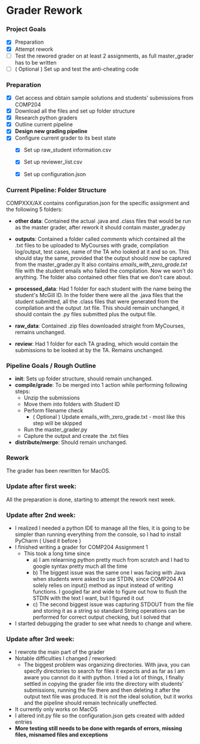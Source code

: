 # Grader Rework


### Project Goals
- [x] Preparation 
- [x] Attempt rework
- [ ] Test the rewored grader on at least 2 assignments, as full master_grader has to be written
- [ ] ( Optional ) Set up and test the anti-cheating code

### Preparation
- [x] Get access and obtain sample solutions and students' submissions from COMP204
- [x] Download all the files and set up folder structure
- [x] Research python graders
- [x] Outline current pipeline
- [x] **Design new grading pipeline**
- [x] Configure current grader to its best state
     - [x] Set up raw_student information.csv
     - [x] Set up reviewer_list.csv
     - [x] Set up configuration.json


### Current Pipeline: Folder Structure

COMPXXX/AX contains configuration.json for the specific assignment and the following 5 folders:

* **other data**: Contained the actual .java and .class files that would be run as the master grader, after rework it 
should contain master_grader.py
* **outputs**: Contained a folder called _comments_ which contained all the .txt files to be uploaded to MyCourses with grade,
compilation log/output, test cases, name of the TA who looked at it and so on. This should stay the same, provided that
the output should now be captured from the master_grader.py
It also contains _emails_with_zero_grade.txt_ file with the student emails who failed the compilation. Now we won't do anything.
The folder also contained other files that we don't care about.

* **processed_data**: Had 1 folder for each student with the name being the student's McGill ID. In the folder there were all
the .java files that the student submitted, all the .class files that were generated from the compilation and the 
output .txt file. This should remain unchanged, it should contain the .py files submitted plus the output file.

* **raw_data**: Contained .zip files downloaded straight from MyCourses, remains unchanged.

* **review**: Had 1 folder for each TA grading, which would contain the submissions to be looked at by the TA. Remains unchanged.



### Pipeline Goals / Rough Outline
* **init**: Sets up folder structure, should remain unchanged.
* **compile/grade**: To be merged into 1 action while performing following steps:
     * Unzip the submissions
     * Move them into folders with Student ID
     * Perform filename check
          * ( Optional ) Update emails_with_zero_grade.txt - most like this step will be skipped
     * Run the master_grader.py 
     * Capture the output and create the .txt files
* **distribute/merge**: Should remain unchanged.

### Rework
The grader has been rewritten for MacOS.

### Update after first week:
All the preparation is done, starting to attempt the rework next week.

### Update after 2nd week:
* I realized I needed a python IDE to manage all the files, it is going to be simpler than running everything from the console, so I had to install PyCharm ( Used it before )
* I finished writing a grader for COMP204 Assignment 1 
     * This took a long time since 
          * a) I am relearning python pretty much from scratch and I had to google syntax pretty much all the time
          * b) The biggest issue was the same one I was facing with Java when students were asked to use STDIN, since
          COMP204 A1 solely relies on input() method as input instead of writing functions. I googled far and wide to
          figure out how to flush the STDIN with the text I want, but I figured it out
          * c) The second biggest issue was capturing STDOUT from the file and storing it as a string so standard
          String operations can be performed for correct output checking, but I solved that
* I started debugging the grader to see what needs to change and where. 

### Update after 3rd week:
* I rewrote the main part of the grader
* Notable difficulties I changed / reworked:
     * The biggest problem was organizing directories. With java, you can specify directories to search for files it expects and as far as I am aware you cannot do it with python. I tried a lot of things, I finally settled in copying the grader file into the directory with students' submissions, running the file there and then deleting it after the output text file was produced. It is not the ideal solution, but it works and the pipeline should remain technically uneffected.
* It currently only works on MacOS
* I altered init.py file so the configuration.json gets created with added entries
* **More testing still needs to be done with regards of errors, missing files, misnamed files and exceptions**
     
     
